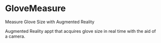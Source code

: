 # GloveMeasure
Measure Glove Size with Augmented Reality

Augmented Reality appt that acquires glove size in real time with the aid of a camera. 
